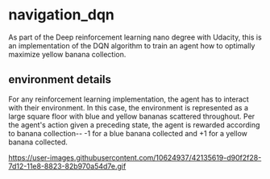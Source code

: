 # navigation_dqn
As part of the Deep reinforcement learning nano degree with Udacity, this is an implementation of the DQN algorithm to train an agent how to optimally maximize yellow banana collection.

## environment details
For any reinforcement learning implementation, the agent has to interact with their environment. In this case, the environment is represented as a large square floor with blue and yellow bananas scattered throughout. Per the agent's action given a preceding state, the agent is rewarded according to banana collection-- -1 for a blue banana collected and +1 for a yellow banana collected.

https://user-images.githubusercontent.com/10624937/42135619-d90f2f28-7d12-11e8-8823-82b970a54d7e.gif



